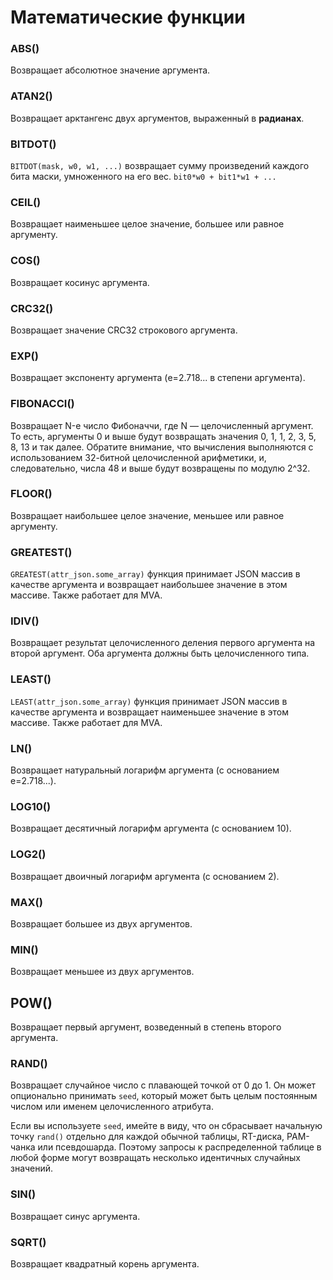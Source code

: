 # Математические функции

### ABS()
Возвращает абсолютное значение аргумента.

### ATAN2()
Возвращает арктангенс двух аргументов, выраженный в **радианах**.

### BITDOT()
`BITDOT(mask, w0, w1, ...)` возвращает сумму произведений каждого бита маски, умноженного на его вес. `bit0*w0 + bit1*w1 + ...`

### CEIL()
Возвращает наименьшее целое значение, большее или равное аргументу.

### COS()
Возвращает косинус аргумента.

### CRC32()
Возвращает значение CRC32 строкового аргумента.

### EXP()
Возвращает экспоненту аргумента (e=2.718... в степени аргумента).

### FIBONACCI()
Возвращает N-е число Фибоначчи, где N — целочисленный аргумент. То есть, аргументы 0 и выше будут возвращать значения 0, 1, 1, 2, 3, 5, 8, 13 и так далее. Обратите внимание, что вычисления выполняются с использованием 32-битной целочисленной арифметики, и, следовательно, числа 48 и выше будут возвращены по модулю 2^32.

### FLOOR()
Возвращает наибольшее целое значение, меньшее или равное аргументу.

### GREATEST()
`GREATEST(attr_json.some_array)` функция принимает JSON массив в качестве аргумента и возвращает наибольшее значение в этом массиве. Также работает для MVA.

### IDIV()
Возвращает результат целочисленного деления первого аргумента на второй аргумент. Оба аргумента должны быть целочисленного типа.

### LEAST()
`LEAST(attr_json.some_array)` функция принимает JSON массив в качестве аргумента и возвращает наименьшее значение в этом массиве. Также работает для MVA.

### LN()
Возвращает натуральный логарифм аргумента (с основанием e=2.718...).

### LOG10()
Возвращает десятичный логарифм аргумента (с основанием 10).

### LOG2()
Возвращает двоичный логарифм аргумента (с основанием 2).

### MAX()
Возвращает большее из двух аргументов.

### MIN()
Возвращает меньшее из двух аргументов.

## POW()
Возвращает первый аргумент, возведенный в степень второго аргумента.
### RAND()
Возвращает случайное число с плавающей точкой от 0 до 1. Он может опционально принимать `seed`, который может быть целым постоянным числом или именем целочисленного атрибута. 

Если вы используете `seed`, имейте в виду, что он сбрасывает начальную точку `rand()` отдельно для каждой обычной таблицы, RT-диска, РАМ-чанка или псевдошарда. Поэтому запросы к распределенной таблице в любой форме могут возвращать несколько идентичных случайных значений.

### SIN()
Возвращает синус аргумента.

### SQRT()
Возвращает квадратный корень аргумента.

<!-- proofread -->
